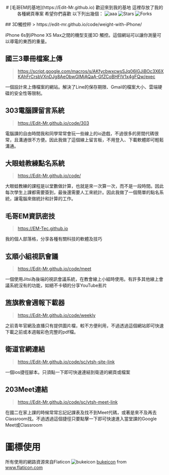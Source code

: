 <p align="center">
# [毛哥EM的基地](https://Edit-Mr.github.io)
歡迎來到我的基地 這裡存放了我的各種網頁專案 希望你們喜歡 以下列出幾個：
<img alt="aaa" src="https://img.shields.io/github/workflow/status/Edit-Mr
/Edit-Mr.github.io/build?style=flat-square&labelColor=343b41"/> <img alt="Stars" src="https://img.shields.io/github/stars/Edit-Mr/Edit-Mr.github.io?style=flat-square&labelColor=343b41"/> <img alt="Forks" src="https://img.shields.io/github/forks/Edit-Mr/Edit-Mr.github.io?style=flat-square&labelColor=343b41"/></p>
## 3D觸控秤
> https://edit-mr.github.io/code/weight-with-iPhone/

iPhone 6s到iPhone XS Max之間的機型支援3D 觸控。這個網站可以讓你測量可以導電的東西的重量。
## 國三3畢冊檔案上傳
> https://script.google.com/macros/s/AKfycbwxcwsSJq06IGJjBOc3X6XKAhFrCrsbVXnDJg8AeObwGlMjAQaA-GfZCoBHFIV1x4gFQw/exec

一個設計來上傳檔案的網站。解決了Line的保存期限、Gmail的檔案大小、雲端硬碟的安全性等限制。

## 303電腦課留言系統
> https://Edit-Mr.github.io/code/303

電腦課的自由時間我和同學常常會玩一些線上的io遊戲，不過很多的房間代碼很常，且溝通很不方便。因此我做了這個線上留言板，不用登入、下載軟體即可輕鬆溝通。

## 大眼蛙教練點名系統
> https://Edit-Mr.github.io/code/

大眼蛙教練的課程是以堂數做計算，也就是來一次算一次，而不是一段時間。因此每次學生上課都需要簽到，最後還需要人工來統計。因此我做了一個簡單的點名系統，讓電腦來做統計和計算的工作。

## 毛哥EM資訊密技
> https://EM-Tec.github.io

我的個人部落格，分享各種有關科技的軟體及技巧

## 玄順小組視訊會議
> https://Edit-Mr.github.io/code/meet

一個使用Jitsi為後端的視訊會議系統，在教會線上小組時使用。有許多其他線上會議系統沒有的功能，如絕不卡頓的分享YouTube影片

## 旌旗教會週報下載器
> https://Edit-Mr.github.io/code/weekly

之前青年官網及直播只有提供圖片檔，較不方便利用，不過透過這個網站即可快速下載之前或本週報彩色完整的pdf檔。

## 衛道官網連結
> https://Edit-Mr.github.io/code/sc/vtsh-site-link

一個ios捷徑腳本。只須點一下即可快速連結到衛道的網頁或檔案

## 203Meet連結
> https://Edit-Mr.github.io/code/sc/vtsh-meet-link

在國二在家上課的時候常常忘記記課表及找不到Meet代碼，或著是來不及再去Classroom找。不過透過這個捷徑只要點擊一下即可快速進入當堂課的Google Meet或Classroom					

# 圖標使用
所有使用的網路資源來自Flaticon
![bukeicon](https://cdn-teams-slug.flaticon.com/bukeicon.jpg)
<a href="https://www.flaticon.com/authors/bukeicon" title="bukeicon">bukeicon</a> from <a href="https://www.flaticon.com/" title="Flaticon">www.flaticon.com</a></div>
